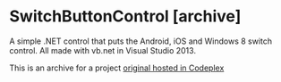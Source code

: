 # SwitchButtonControl [archive]
A simple .NET control that puts the Android, iOS and Windows 8 switch control. All made with vb.net in Visual Studio 2013.

This is an archive for a project [original hosted in Codeplex](https://archive.codeplex.com/?p=sbc)
